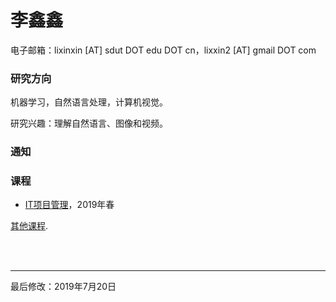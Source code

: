 # 李鑫鑫

电子邮箱：lixinxin [AT] sdut DOT edu DOT cn，lixxin2 [AT] gmail DOT com

### 研究方向

机器学习，自然语言处理，计算机视觉。

研究兴趣：理解自然语言、图像和视频。

### 通知


### 课程

* [IT项目管理](courses/2019Spring-InformationTechnologyProjectManagement-cn.md)，2019年春

[其他课程](courses-cn.md).

<br>

<br>

---
最后修改：2019年7月20日

